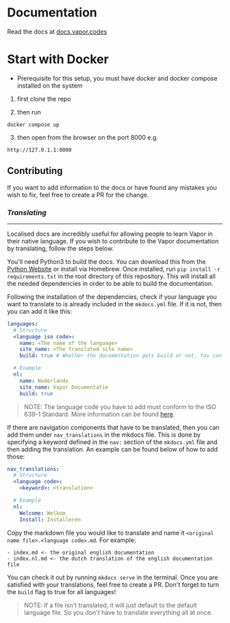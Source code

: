 # Documentation

Read the docs at [docs.vapor.codes](https://docs.vapor.codes)

# Start with Docker 
* Prerequisite for this setup, you must have docker and docker compose installed on the system 

1. first clone the repo 

2. then run 
```
docker compose up 
```
3. then open from the browser on the port 8000 
e.g.  
```
http://127.0.1.1:8000
```

## Contributing

If you want to add information to the docs or have found any mistakes you wish to fix, feel free to create a PR  for the change.

### *Translating*
---

Localised docs are incredibly useful for allowing people to learn Vapor in their native language. If you wish to contribute to the Vapor documentation by translating, follow the steps below.

You'll need Python3 to build the docs. You can download this from the [Python Website](https://www.python.org/download/releases/3.0/) or install via Homebrew. Once installed, run `pip install -r requirements.txt` in the root directory of this repository. This will install all the needed dependencies in order to be able to build the documentation.  

Following the installation of the dependencies, check if your language you want to translate to is already included in the `mkdocs.yml` file. If it is not, then you can add it like this:
```yaml
languages:
  # Structure
  <language iso code>:
    name: <The name of the language>
    site_name: <The translated site name>
    build: true # Whether the documentation gets build or not. You can disable this if you don't want to build your language or want to temporarily disable other languages

  # Example
  nl:
    name: Nederlands
    site_name: Vapor Documentatie
    build: true
```
> NOTE: The language code you have to add must conform to the ISO 639-1 Standard. More information can be found [here](https://en.wikipedia.org/wiki/List_of_ISO_639-1_codes).

If there are navigation components that have to be translated, then you can add them under `nav_translations` in the mkdocs file. This is done by specifying a keyword defined in the `nav:` section of the `mkdocs.yml` file and then adding the translation. An example can be found below of how to add those:
```yaml
nav_translations:
  # Structure
  <language code>:
    <keyword>: <translation>

  # Example
  nl:
    Welcome: Welkom
    Install: Installeren
```

Copy the markdown file you would like to translate and name it `<original name file>.<language code>.md`. 
For example:
```
- index.md <- the original english documentation
- index.nl.md <- the dutch translation of the english documentation file
```

You can check it out by running `mkdocs serve` in the terminal. Once you are satisfied with your translations, feel free to create a PR. Don't forget to turn the `build` flag to true for all languages!

> NOTE: If a file isn't translated, it will just default to the default language file. So you don't have to translate everything all at once.


  
